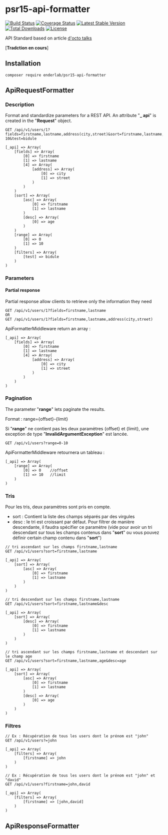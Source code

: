 # psr15-api-formatter

[![Build Status](https://travis-ci.org/ender9108/middle-earth-api-formatter.svg?branch=master)](https://travis-ci.org/ender9108/middle-earth-api-formatter)
[![Coverage Status](https://coveralls.io/repos/github/ender9108/middle-earth-api-formatter/badge.svg?branch=master)](https://coveralls.io/github/ender9108/middle-earth-api-formatter?branch=master)
[![Latest Stable Version](https://poser.pugx.org/enderlab/middle-earth-api-formatter/v/stable)](https://packagist.org/packages/enderlab/middle-earth-api-formatter)
[![Total Downloads](https://poser.pugx.org/enderlab/middle-earth-api-formatter/downloads)](https://packagist.org/packages/enderlab/middle-earth-api-formatter)
[![License](https://poser.pugx.org/enderlab/middle-earth-api-formatter/license)](https://packagist.org/packages/enderlab/middle-earth-api-formatter)

API Standard based on article [d'octo talks](https://blog.octo.com/designer-une-api-rest/)

[**Tradction en cours**]


## Installation

```
composer require enderlab/psr15-api-formatter
```


## ApiRequestFormatter

### Description
Format and standardize parameters for a REST API. An attribute "**_ api**" is created in the "**Request**" object.

```
GET /api/v1/users/1?fields=firstname,lastname,address(city,street)&sort=firstname,lastname,age&desc=age&range=0-10&test=bidule

[_api] => Array(
    [fields] => Array(
        [0] => firstname
        [1] => lastname
        [4] => Array(
            [address] => Array(
                [0] => city
                [1] => street
            )
        )
    )
    [sort] => Array(
        [asc] => Array(
            [0] => firstname
            [1] => lastname
        )
        [desc] => Array(
            [0] => age
        )
    )
    [range] => Array(
        [0] => 0
        [1] => 10
    )
    [filters] => Array(
        [test] => bidule
    )
)
```

### Parameters

#### Partial response

Partial response allow clients to retrieve only the information they need

```
GET /api/v1/users/1?fields=firstname,lastname
OR
GET /api/v1/users/1?fields=firstname,lastname,address(city,street)
```

ApiFormatterMiddleware return an array :
```
[_api] => Array(
    [fields] => Array(
        [0] => firstname
        [1] => lastname
        [4] => Array(
            [address] => Array(
                [0] => city
                [1] => street
            )
        )
    )
)
```

### Pagination

The parameter "**range**" lets paginate the results.

Format : range={offset}-{limit}

Si "**range**" ne contient pas les deux paramètres {offset} et {limit}, une exception de type 
"**InvalidArgumentException**" est lancée.

```
GET /api/v1/users?range=0-10
```

ApiFormatterMiddleware retournera un tableau :
```
[_api] => Array(
    [range] => Array(
        [0] => 0    //offset
        [1] => 10   //limit
    )
)
```

### Tris

Pour les tris, deux paramètres sont pris en compte.
- sort : Contient la liste des champs séparés par des virgules
- desc : le tri est croissant par défaut. Pour filtrer de manière descendante, il faudra spécifier
ce paramètre (vide pour avoir un tri descendant sur tous les champs contenus dans "**sort**" ou 
vous pouvez définir certain champ contenu dans "**sort**")

```
// tri ascendant sur les champs firstname,lastname
GET /api/v1/users?sort=firstname,lastname

[_api] => Array(
    [sort] => Array(
        [asc] => Array(
            [0] => firstname
            [1] => lastname
        )
    )
)

// tri descendant sur les champs firstname,lastname
GET /api/v1/users?sort=firstname,lastname&desc

[_api] => Array(
    [sort] => Array(
        [desc] => Array(
            [0] => firstname
            [1] => lastname
        )
    )
)

// tri ascendant sur les champs firstname,lastname et descendant sur le champ age
GET /api/v1/users?sort=firstname,lastname,age&desc=age

[_api] => Array(
    [sort] => Array(
        [asc] => Array(
            [0] => firstname
            [1] => lastname
        )
        [desc] => Array(
            [0] => age
        )
    )
)
```

### Filtres

```
// Ex : Récupération de tous les users dont le prénom est "john"
GET /api/v1/users?=john

[_api] => Array(
    [filters] => Array(
        [firstname] => john
    )
)

// Ex : Récupération de tous les users dont le prénom est "john" et "david"
GET /api/v1/users?firstname=john,david

[_api] => Array(
    [filters] => Array(
        [firstname] => [john,david]
    )
)
```


## ApiResponseFormatter
